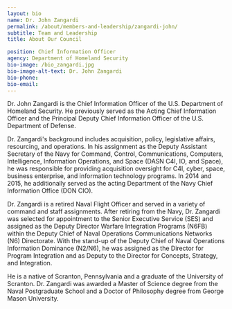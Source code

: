 ```yaml
---
layout: bio
name: Dr. John Zangardi
permalink: /about/members-and-leadership/zangardi-john/
subtitle: Team and Leadership
title: About Our Council

position: Chief Information Officer
agency: Department of Homeland Security
bio-image: /bio_zangardi.jpg
bio-image-alt-text: Dr. John Zangardi
bio-phone:
bio-email:
---
```

Dr. John Zangardi is the Chief Information Officer of the U.S. Department of Homeland Security. He previously served as the Acting Chief Information Officer and the Principal Deputy Chief Information Officer of the U.S. Department of Defense.

Dr. Zangardi's background includes acquisition, policy, legislative affairs, resourcing, and operations. In his assignment as the Deputy Assistant Secretary of the Navy for Command, Control, Communications, Computers, Intelligence, Information Operations, and Space (DASN C4I, IO, and Space), he was responsible for providing acquisition oversight for C4I, cyber, space, business enterprise, and information technology programs. In 2014 and 2015, he additionally served as the acting Department of the Navy Chief Information Office (DON CIO).

Dr. Zangardi is a retired Naval Flight Officer and served in a variety of command and staff assignments. After retiring from the Navy, Dr. Zangardi was selected for appointment to the Senior Executive Service (SES) and assigned as the Deputy Director Warfare Integration Programs (N6FB) within the Deputy Chief of Naval Operations Communications Networks (N6) Directorate. With the stand-up of the Deputy Chief of Naval Operations Information Dominance (N2/N6), he was assigned as the Director for Program Integration and as Deputy to the Director for Concepts, Strategy, and Integration.

He is a native of Scranton, Pennsylvania and a graduate of the University of Scranton. Dr. Zangardi was awarded a Master of Science degree from the Naval Postgraduate School and a Doctor of Philosophy degree from George Mason University.
